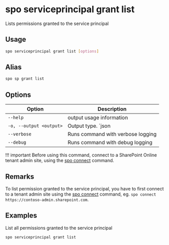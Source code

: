 # spo serviceprincipal grant list

Lists permissions granted to the service principal

## Usage

```sh
spo serviceprincipal grant list [options]
```

## Alias

```sh
spo sp grant list
```

## Options

Option|Description
------|-----------
`--help`|output usage information
`-o, --output <output>`|Output type. `json|text`. Default `text`
`--verbose`|Runs command with verbose logging
`--debug`|Runs command with debug logging

!!! important
    Before using this command, connect to a SharePoint Online tenant admin site, using the [spo connect](../connect.md) command.

## Remarks

To list permission granted to the service principal, you have to first connect to a tenant admin site using the [spo connect](../connect.md) command, eg. `spo connect https://contoso-admin.sharepoint.com`.

## Examples

List all permissions granted to the service principal

```sh
spo serviceprincipal grant list
```